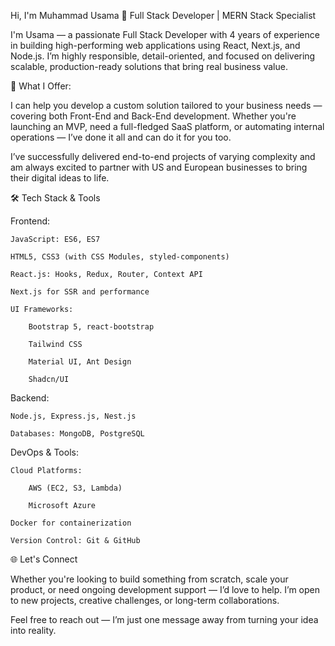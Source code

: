 Hi, I'm Muhammad Usama 👋
Full Stack Developer | MERN Stack Specialist

I'm Usama — a passionate Full Stack Developer with 4 years of experience in building high-performing web applications using React, Next.js, and Node.js. I’m highly responsible, detail-oriented, and focused on delivering scalable, production-ready solutions that bring real business value.

💼 What I Offer:

I can help you develop a custom solution tailored to your business needs — covering both Front-End and Back-End development. Whether you're launching an MVP, need a full-fledged SaaS platform, or automating internal operations — I’ve done it all and can do it for you too.

I’ve successfully delivered end-to-end projects of varying complexity and am always excited to partner with US and European businesses to bring their digital ideas to life.

🛠️ Tech Stack & Tools

Frontend:

    JavaScript: ES6, ES7

    HTML5, CSS3 (with CSS Modules, styled-components)

    React.js: Hooks, Redux, Router, Context API

    Next.js for SSR and performance

    UI Frameworks:

        Bootstrap 5, react-bootstrap

        Tailwind CSS

        Material UI, Ant Design

        Shadcn/UI

Backend:

    Node.js, Express.js, Nest.js

    Databases: MongoDB, PostgreSQL

DevOps & Tools:

    Cloud Platforms:

        AWS (EC2, S3, Lambda)

        Microsoft Azure

    Docker for containerization

    Version Control: Git & GitHub

🌐 Let's Connect

Whether you're looking to build something from scratch, scale your product, or need ongoing development support — I’d love to help. I’m open to new projects, creative challenges, or long-term collaborations.

Feel free to reach out — I’m just one message away from turning your idea into reality.
